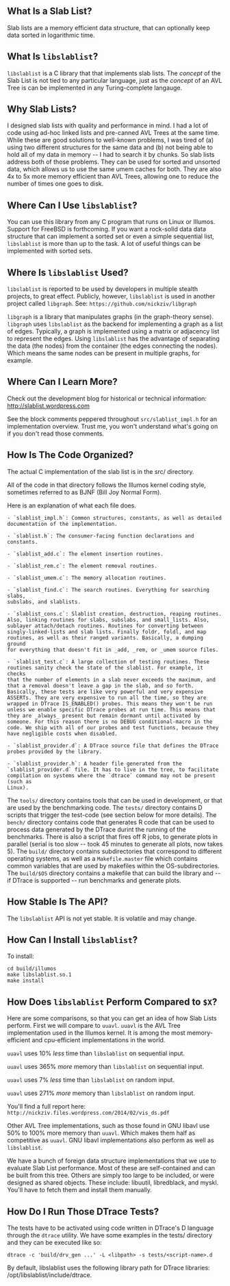 What Is a Slab List?
--------------------

Slab lists are a memory efficient data structure, that can optionally keep data
sorted in logarithmic time.


What Is `libslablist`?
----------------------

`libslablist` is a C library that that implements slab lists. The _concept_ of
the Slab List is not tied to any particular language, just as the _concept_ of
an AVL Tree is can be implemented in any Turing-complete langauge.

Why Slab Lists?
---------------

I designed slab lists with quality and performance in mind. I had a lot of code
using ad-hoc linked lists and pre-canned AVL Trees at the same time. While
these are good solutions to well-known problems, I was tired of (a) using two
different structures for the same data and (b) not being able to hold all of my
data in memory -- I had to search it by chunks. So slab lists address both of
those problems. They can be used for sorted and unsorted data, which allows us
to use the same umem caches for both. They are also 4x to 5x more memory
efficient than AVL Trees, allowing one to reduce the number of times one goes
to disk.

Where Can I Use `libslablist`?
------------------------------

You can use this library from any C program that runs on Linux or Illumos.
Support for FreeBSD is forthcoming. If you want a rock-solid data data
structure that can implement a sorted set or even a simple sequential list,
`libslablist` is more than up to the task. A lot of useful things can be
implemented with sorted sets.

Where Is `libslablist` Used?
----------------------------

`libslablist` is reported to be used by developers in multiple stealth
projects, to great effect. Publicly, however, `libslablist` is used in another
project called `libgraph`. See: `https://github.com/nickziv/libgraph`

`libgraph` is a library that manipulates graphs (in the graph-theory sense).
`libgraph` uses `libslablist` as the backend for implementing a graph as a list
of edges. Typically, a graph is implemented using a matrix or adjacency list to
represent the edges. Using `libslablist` has the advantage of separating the
data (the nodes) from the container (the edges connecting the nodes). Which
means the same nodes can be present in multiple graphs, for example.

Where Can I Learn More?
-----------------------

Check out the development blog for historical or technical information:
http://slablist.wordpress.com

See the block comments peppered throughout `src/slablist_impl.h` for an
implementation overview. Trust me, you won't understand what's going on if you
don't read those comments.

How Is The Code Organized?
--------------------------

The actual C implementation of the slab list is in the src/ directory. 

All of the code in that directory follows the Illumos kernel coding style,
sometimes referred to as BJNF (Bill Joy Normal Form).

Here is an explanation of what each file does.

	- `slablist_impl.h`: Common structures, constants, as well as detailed
	documentation of the implementation.

	- `slablist.h`: The consumer-facing function declarations and constants.

	- `slablist_add.c`: The element insertion routines.

	- `slablist_rem.c`: The element removal routines.

	- `slablist_umem.c`: The memory allocation routines.

	- `slablist_find.c`: The search routines. Everything for searching slabs,
	subslabs, and slablists.

	- `slablist_cons.c`: Slablist creation, destruction, reaping routines.
	Also, linking routines for slabs, subslabs, and small_lists. Also,
	sublayer attach/detach routines. Routines for converting between
	singly-linked-lists and slab lists. Finally foldr, foldl, and map
	routines, as well as their ranged variants. Basically, a dumping ground
	for everything that doesn't fit in _add, _rem, or _umem source files.

	- `slablist_test.c`: A large collection of testing routines. These
	routines sanity check the state of the slablist. For example, it checks
	that the number of elements in a slab never exceeds the maximum, and
	that a removal doesn't leave a gap in the slab, and so forth.
	Basically, these tests are like very powerful and very expensive
	ASSERTs. They are very expensive to run all the time, so they are
	wrapped in DTrace IS_ENABLED() probes. This means they won't be run
	unless we enable specific DTrace probes at run time. This means that
	they are _always_ present but remain dormant until activated by
	someone. For this reason there is no DEBUG conditional-macro in the
	code. We ship with all of our probes and test functions, because they
	have negligible costs when disabled.

	- `slablist_provider.d`: A DTrace source file that defines the DTrace
	probes provided by the library.

	- `slablist_provider.h`: A header file generated from the
	`slablist_provider.d` file. It has to live in the tree, to facilitate
	compilation on systems where the `dtrace` command may not be present (such as
	Linux).

The `tools/` directory contains tools that can be used in development, or that
are used by the benchmarking code. The `tests/` directory contains D scripts
that trigger the test-code (see section below for more details). The `bench/`
directory contains code that generates R code that can be used to process data
generated by the DTrace durint the running of the benchmarks. There is also a
script that fires off R jobs, to generate plots in parallel (serial is too slow
-- took 45 minutes to generate all plots, now takes 5). The `build/` directory
contains subdirectories that correspond to different operating systems, as well
as a `Makefile.master` file which contains common variables that are used by
makefiles within the OS-subdirectories. The `build/$OS` directory contains a
makefile that can build the library and -- if DTrace is supported -- run
benchmarks and generate plots.


How Stable Is The API?
----------------------

The `libslablist` API is not yet stable. It is volatile and may change.


How Can I Install `libslablist`?
--------------------------------

To install:

	cd build/illumos
	make libslablist.so.1
	make install

How Does `libslablist` Perform Compared to `$X`?
------------------------------------------------

Here are some comparisons, so that you can get an idea of how Slab Lists
perform. First we will compare to `uuavl`. `uuavl` is the AVL Tree
implementation used in the Illumos kernel. It is among the most
memory-efficient and cpu-efficient implementations in the world.

`uuavl` uses 10% _less_ time than `libslablist` on sequential input.

`uuavl` uses 365% _more_ memory than `libslablist` on sequential input.

`uuavl` uses 7% _less_ time than `libslablist` on random input.

`uuavl` uses 271% _more_ memory than `libslablist` on random input.

You'll find a full report here:
`http://nickziv.files.wordpress.com/2014/02/vis_ds.pdf`

Other AVL Tree implementations, such as those found in GNU libavl use 50% to
100% more memory than `uuavl`. Which makes them half as competitive as `uuavl`.
GNU libavl implementations also perform as well as `libslablist`.

We have a bunch of foreign data structure implementations that we use to
evaluate Slab List performance. Most of these are self-contained and can be
built from this tree. Others are simply too large to be included, or were
designed as shared objects. These include: libuutil, libredblack, and myskl.
You'll have to fetch them and install them manually.

How Do I Run Those DTrace Tests?
--------------------------------

The tests have to be activated using code written in DTrace's D language
through the `dtrace` utility. We have some examples in the tests/ directory and
they can be executed like so:

	dtrace -c 'build/drv_gen ...' -L <libpath> -s tests/<script-name>.d

By default, libslablist uses the following library path for DTrace libraries:
/opt/libslablist/include/dtrace.
